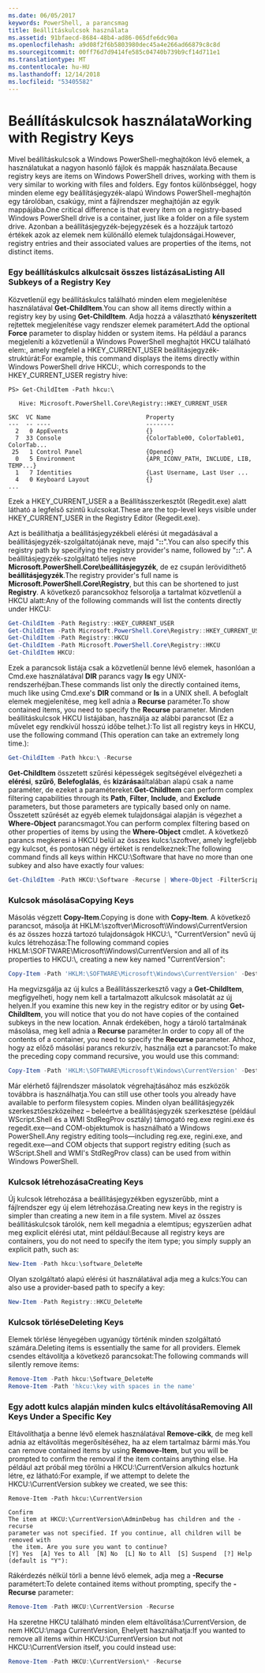 ```yaml
---
ms.date: 06/05/2017
keywords: PowerShell, a parancsmag
title: Beállításkulcsok használata
ms.assetid: 91bfaecd-8684-48b4-ad86-065dfe6dc90a
ms.openlocfilehash: a9d08f2f6b5803980dec45a4e266ad66879c8c8d
ms.sourcegitcommit: 00ff76d7d9414fe585c04740b739b9cf14d711e1
ms.translationtype: MT
ms.contentlocale: hu-HU
ms.lasthandoff: 12/14/2018
ms.locfileid: "53405582"
---
```

# <a name="working-with-registry-keys"></a><span data-ttu-id="c43b7-103">Beállításkulcsok használata</span><span class="sxs-lookup"><span data-stu-id="c43b7-103">Working with Registry Keys</span></span>

<span data-ttu-id="c43b7-104">Mivel beállításkulcsok a Windows PowerShell-meghajtókon lévő elemek, a használatukat a nagyon hasonló fájlok és mappák használata.</span><span class="sxs-lookup"><span data-stu-id="c43b7-104">Because registry keys are items on Windows PowerShell drives, working with them is very similar to working with files and folders.</span></span> <span data-ttu-id="c43b7-105">Egy fontos különbséggel, hogy minden eleme egy beállításjegyzék-alapú Windows PowerShell-meghajtón egy tárolóban, csakúgy, mint a fájlrendszer meghajtóján az egyik mappájába.</span><span class="sxs-lookup"><span data-stu-id="c43b7-105">One critical difference is that every item on a registry-based Windows PowerShell drive is a container, just like a folder on a file system drive.</span></span> <span data-ttu-id="c43b7-106">Azonban a beállításjegyzék-bejegyzések és a hozzájuk tartozó értékek azok az elemek nem különálló elemek tulajdonságai.</span><span class="sxs-lookup"><span data-stu-id="c43b7-106">However, registry entries and their associated values are properties of the items, not distinct items.</span></span>

### <a name="listing-all-subkeys-of-a-registry-key"></a><span data-ttu-id="c43b7-107">Egy beállításkulcs alkulcsait összes listázása</span><span class="sxs-lookup"><span data-stu-id="c43b7-107">Listing All Subkeys of a Registry Key</span></span>

<span data-ttu-id="c43b7-108">Közvetlenül egy beállításkulcs található minden elem megjelenítése használatával **Get-ChildItem**.</span><span class="sxs-lookup"><span data-stu-id="c43b7-108">You can show all items directly within a registry key by using **Get-ChildItem**.</span></span> <span data-ttu-id="c43b7-109">Adja hozzá a választható **kényszerített** rejtettek megjelenítése vagy rendszer elemek paramétert.</span><span class="sxs-lookup"><span data-stu-id="c43b7-109">Add the optional **Force** parameter to display hidden or system items.</span></span> <span data-ttu-id="c43b7-110">Ha például a parancs megjeleníti a közvetlenül a Windows PowerShell meghajtót HKCU található elem:, amely megfelel a HKEY_CURRENT_USER beállításjegyzék-struktúrát:</span><span class="sxs-lookup"><span data-stu-id="c43b7-110">For example, this command displays the items directly within Windows PowerShell drive HKCU:, which corresponds to the HKEY_CURRENT_USER registry hive:</span></span>

```
PS> Get-ChildItem -Path hkcu:\

   Hive: Microsoft.PowerShell.Core\Registry::HKEY_CURRENT_USER

SKC  VC Name                           Property
---  -- ----                           --------
  2   0 AppEvents                      {}
  7  33 Console                        {ColorTable00, ColorTable01, ColorTab...
 25   1 Control Panel                  {Opened}
  0   5 Environment                    {APR_ICONV_PATH, INCLUDE, LIB, TEMP...}
  1   7 Identities                     {Last Username, Last User ...
  4   0 Keyboard Layout                {}
...
```

<span data-ttu-id="c43b7-111">Ezek a HKEY_CURRENT_USER a a Beállításszerkesztőt (Regedit.exe) alatt látható a legfelső szintű kulcsokat.</span><span class="sxs-lookup"><span data-stu-id="c43b7-111">These are the top-level keys visible under HKEY_CURRENT_USER in the Registry Editor (Regedit.exe).</span></span>

<span data-ttu-id="c43b7-112">Azt is beállíthatja a beállításjegyzékbeli elérési út megadásával a beállításjegyzék-szolgáltatójának neve, majd "**::**".</span><span class="sxs-lookup"><span data-stu-id="c43b7-112">You can also specify this registry path by specifying the registry provider's name, followed by "**::**".</span></span> <span data-ttu-id="c43b7-113">A beállításjegyzék-szolgáltató teljes neve **Microsoft.PowerShell.Core\\beállításjegyzék**, de ez csupán lerövidíthető **beállításjegyzék**.</span><span class="sxs-lookup"><span data-stu-id="c43b7-113">The registry provider's full name is **Microsoft.PowerShell.Core\\Registry**, but this can be shortened to just **Registry**.</span></span> <span data-ttu-id="c43b7-114">A következő parancsokhoz felsorolja a tartalmat közvetlenül a HKCU alatt:</span><span class="sxs-lookup"><span data-stu-id="c43b7-114">Any of the following commands will list the contents directly under HKCU:</span></span>

```powershell
Get-ChildItem -Path Registry::HKEY_CURRENT_USER
Get-ChildItem -Path Microsoft.PowerShell.Core\Registry::HKEY_CURRENT_USER
Get-ChildItem -Path Registry::HKCU
Get-ChildItem -Path Microsoft.PowerShell.Core\Registry::HKCU
Get-ChildItem HKCU:
```

<span data-ttu-id="c43b7-115">Ezek a parancsok listája csak a közvetlenül benne lévő elemek, hasonlóan a Cmd.exe használatával **DIR** parancs vagy **ls** egy UNIX-rendszerhéjban.</span><span class="sxs-lookup"><span data-stu-id="c43b7-115">These commands list only the directly contained items, much like using Cmd.exe's **DIR** command or **ls** in a UNIX shell.</span></span> <span data-ttu-id="c43b7-116">A befoglalt elemek megjelenítése, meg kell adnia a **Recurse** paraméter.</span><span class="sxs-lookup"><span data-stu-id="c43b7-116">To show contained items, you need to specify the **Recurse** parameter.</span></span> <span data-ttu-id="c43b7-117">Minden beállításkulcsok HKCU listájában, használja az alábbi parancsot (Ez a művelet egy rendkívül hosszú időbe telhet.):</span><span class="sxs-lookup"><span data-stu-id="c43b7-117">To list all registry keys in HKCU, use the following command (This operation can take an extremely long time.):</span></span>

```powershell
Get-ChildItem -Path hkcu:\ -Recurse
```

<span data-ttu-id="c43b7-118">**Get-ChildItem** összetett szűrési képességek segítségével elvégezheti a **elérési**, **szűrő**, **Belefoglalás**, és **kizárása**általában alapú csak a name paraméter, de ezeket a paramétereket.</span><span class="sxs-lookup"><span data-stu-id="c43b7-118">**Get-ChildItem** can perform complex filtering capabilities through its **Path**, **Filter**, **Include**, and **Exclude** parameters, but those parameters are typically based only on name.</span></span> <span data-ttu-id="c43b7-119">Összetett szűrését az egyéb elemek tulajdonságai alapján is végezhet a **Where-Object** parancsmagot.</span><span class="sxs-lookup"><span data-stu-id="c43b7-119">You can perform complex filtering based on other properties of items by using the **Where-Object** cmdlet.</span></span> <span data-ttu-id="c43b7-120">A következő parancs megkeresi a HKCU belül az összes kulcs:\\szoftver, amely legfeljebb egy kulcsot, és pontosan négy értéket is rendelkeznek:</span><span class="sxs-lookup"><span data-stu-id="c43b7-120">The following command finds all keys within HKCU:\\Software that have no more than one subkey and also have exactly four values:</span></span>

```powershell
Get-ChildItem -Path HKCU:\Software -Recurse | Where-Object -FilterScript {($_.SubKeyCount -le 1) -and ($_.ValueCount -eq 4) }
```

### <a name="copying-keys"></a><span data-ttu-id="c43b7-121">Kulcsok másolása</span><span class="sxs-lookup"><span data-stu-id="c43b7-121">Copying Keys</span></span>

<span data-ttu-id="c43b7-122">Másolás végzett **Copy-Item**.</span><span class="sxs-lookup"><span data-stu-id="c43b7-122">Copying is done with **Copy-Item**.</span></span> <span data-ttu-id="c43b7-123">A következő parancsot, másolja át HKLM:\\szoftver\\Microsoft\\Windows\\CurrentVersion és az összes hozzá tartozó tulajdonságok HKCU:\\, "CurrentVersion" nevű új kulcs létrehozása:</span><span class="sxs-lookup"><span data-stu-id="c43b7-123">The following command copies HKLM:\\SOFTWARE\\Microsoft\\Windows\\CurrentVersion and all of its properties to HKCU:\\, creating a new key named "CurrentVersion":</span></span>

```powershell
Copy-Item -Path 'HKLM:\SOFTWARE\Microsoft\Windows\CurrentVersion' -Destination hkcu:
```

<span data-ttu-id="c43b7-124">Ha megvizsgálja az új kulcs a Beállításszerkesztő vagy a **Get-ChildItem**, megfigyelheti, hogy nem kell a tartalmazott alkulcsok másolatát az új helyen.</span><span class="sxs-lookup"><span data-stu-id="c43b7-124">If you examine this new key in the registry editor or by using **Get-ChildItem**, you will notice that you do not have copies of the contained subkeys in the new location.</span></span> <span data-ttu-id="c43b7-125">Annak érdekében, hogy a tároló tartalmának másolása, meg kell adnia a **Recurse** paraméter.</span><span class="sxs-lookup"><span data-stu-id="c43b7-125">In order to copy all of the contents of a container, you need to specify the **Recurse** parameter.</span></span> <span data-ttu-id="c43b7-126">Ahhoz, hogy az előző másolási parancs rekurzív, használja ezt a parancsot:</span><span class="sxs-lookup"><span data-stu-id="c43b7-126">To make the preceding copy command recursive, you would use this command:</span></span>

```powershell
Copy-Item -Path 'HKLM:\SOFTWARE\Microsoft\Windows\CurrentVersion' -Destination hkcu: -Recurse
```

<span data-ttu-id="c43b7-127">Már elérhető fájlrendszer másolatok végrehajtásához más eszközök továbbra is használhatja.</span><span class="sxs-lookup"><span data-stu-id="c43b7-127">You can still use other tools you already have available to perform filesystem copies.</span></span> <span data-ttu-id="c43b7-128">Minden olyan beállításjegyzék szerkesztőeszközeihez – beleértve a beállításjegyzék szerkesztése (például WScript.Shell és a WMI StdRegProv osztály) támogató reg.exe regini.exe és regedit.exe—and COM-objektumok is használható a Windows PowerShell.</span><span class="sxs-lookup"><span data-stu-id="c43b7-128">Any registry editing tools—including reg.exe, regini.exe, and regedit.exe—and COM objects that support registry editing (such as WScript.Shell and WMI's StdRegProv class) can be used from within Windows PowerShell.</span></span>

### <a name="creating-keys"></a><span data-ttu-id="c43b7-129">Kulcsok létrehozása</span><span class="sxs-lookup"><span data-stu-id="c43b7-129">Creating Keys</span></span>

<span data-ttu-id="c43b7-130">Új kulcsok létrehozása a beállításjegyzékben egyszerűbb, mint a fájlrendszer egy új elem létrehozása.</span><span class="sxs-lookup"><span data-stu-id="c43b7-130">Creating new keys in the registry is simpler than creating a new item in a file system.</span></span> <span data-ttu-id="c43b7-131">Mivel az összes beállításkulcsok tárolók, nem kell megadnia a elemtípus; egyszerűen adhat meg explicit elérési utat, mint például:</span><span class="sxs-lookup"><span data-stu-id="c43b7-131">Because all registry keys are containers, you do not need to specify the item type; you simply supply an explicit path, such as:</span></span>

```powershell
New-Item -Path hkcu:\software_DeleteMe
```

<span data-ttu-id="c43b7-132">Olyan szolgáltató alapú elérési út használatával adja meg a kulcs:</span><span class="sxs-lookup"><span data-stu-id="c43b7-132">You can also use a provider-based path to specify a key:</span></span>

```powershell
New-Item -Path Registry::HKCU_DeleteMe
```

### <a name="deleting-keys"></a><span data-ttu-id="c43b7-133">Kulcsok törlése</span><span class="sxs-lookup"><span data-stu-id="c43b7-133">Deleting Keys</span></span>

<span data-ttu-id="c43b7-134">Elemek törlése lényegében ugyanúgy történik minden szolgáltató számára.</span><span class="sxs-lookup"><span data-stu-id="c43b7-134">Deleting items is essentially the same for all providers.</span></span> <span data-ttu-id="c43b7-135">Elemek csendes eltávolítja a következő parancsokat:</span><span class="sxs-lookup"><span data-stu-id="c43b7-135">The following commands will silently remove items:</span></span>

```powershell
Remove-Item -Path hkcu:\Software_DeleteMe
Remove-Item -Path 'hkcu:\key with spaces in the name'
```

### <a name="removing-all-keys-under-a-specific-key"></a><span data-ttu-id="c43b7-136">Egy adott kulcs alapján minden kulcs eltávolítása</span><span class="sxs-lookup"><span data-stu-id="c43b7-136">Removing All Keys Under a Specific Key</span></span>

<span data-ttu-id="c43b7-137">Eltávolíthatja a benne lévő elemek használatával **Remove-cikk**, de meg kell adnia az eltávolítás megerősítéséhez, ha az elem tartalmaz bármi más.</span><span class="sxs-lookup"><span data-stu-id="c43b7-137">You can remove contained items by using **Remove-Item**, but you will be prompted to confirm the removal if the item contains anything else.</span></span> <span data-ttu-id="c43b7-138">Ha például azt próbál meg törölni a HKCU:\\CurrentVersion alkulcs hoztunk létre, ez látható:</span><span class="sxs-lookup"><span data-stu-id="c43b7-138">For example, if we attempt to delete the HKCU:\\CurrentVersion subkey we created, we see this:</span></span>

```
Remove-Item -Path hkcu:\CurrentVersion

Confirm
The item at HKCU:\CurrentVersion\AdminDebug has children and the -recurse
parameter was not specified. If you continue, all children will be removed with
 the item. Are you sure you want to continue?
[Y] Yes  [A] Yes to All  [N] No  [L] No to All  [S] Suspend  [?] Help
(default is "Y"):
```

<span data-ttu-id="c43b7-139">Rákérdezés nélkül törli a benne lévő elemek, adja meg a **-Recurse** paramétert:</span><span class="sxs-lookup"><span data-stu-id="c43b7-139">To delete contained items without prompting, specify the **-Recurse** parameter:</span></span>

```powershell
Remove-Item -Path HKCU:\CurrentVersion -Recurse
```

<span data-ttu-id="c43b7-140">Ha szeretne HKCU található minden elem eltávolítása:\\CurrentVersion, de nem HKCU:\\maga CurrentVersion, Ehelyett használhatja:</span><span class="sxs-lookup"><span data-stu-id="c43b7-140">If you wanted to remove all items within HKCU:\\CurrentVersion but not HKCU:\\CurrentVersion itself, you could instead use:</span></span>

```powershell
Remove-Item -Path HKCU:\CurrentVersion\* -Recurse
```